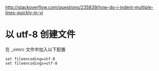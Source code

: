 [category]: git
[keywords]: git,github,ssh
[source]: https://help.github.com/articles/generating-ssh-keys/
[date]: 2014-10-22


http://stackoverflow.com/questions/235839/how-do-i-indent-multiple-lines-quickly-in-vi


# 以 utf-8 创建文件
在 _vimrc 文件中加入以下配置

	set fileencoding=utf-8
	set fileencodings=utf-8

